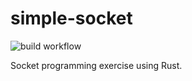 # simple-socket

![build workflow](https://github.com/lockhart9/simple-socket/actions/workflows/rust.yml/badge.svg)

Socket programming exercise using Rust.
